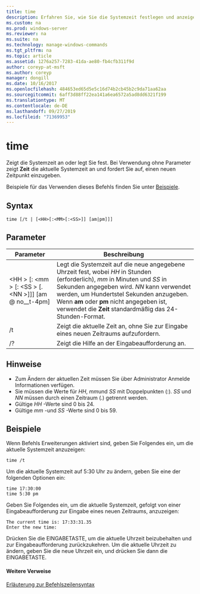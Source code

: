 ```yaml
---
title: time
description: Erfahren Sie, wie Sie die Systemzeit festlegen und anzeigen.
ms.custom: na
ms.prod: windows-server
ms.reviewer: na
ms.suite: na
ms.technology: manage-windows-commands
ms.tgt_pltfrm: na
ms.topic: article
ms.assetid: 1276a257-7283-41da-ae80-fb4cfb311f9d
author: coreyp-at-msft
ms.author: coreyp
manager: dongill
ms.date: 10/16/2017
ms.openlocfilehash: 484653ed65d5e5c16d74b2cb45b2c9da71aa62aa
ms.sourcegitcommit: 6aff3d88ff22ea141a6ea6572a5ad8dd6321f199
ms.translationtype: MT
ms.contentlocale: de-DE
ms.lasthandoff: 09/27/2019
ms.locfileid: "71369953"
---
```

# <a name="time"></a>time



Zeigt die Systemzeit an oder legt Sie fest. Bei Verwendung ohne Parameter zeigt **Zeit** die aktuelle Systemzeit an und fordert Sie auf, einen neuen Zeitpunkt einzugeben.

Beispiele für das Verwenden dieses Befehls finden Sie unter [Beispiele](#BKMK_examples).

## <a name="syntax"></a>Syntax

```
time [/t | [<HH>[:<MM>[:<SS>]] [am|pm]]]
```

## <a name="parameters"></a>Parameter

|Parameter|Beschreibung|
|---------|-----------|
|\<HH > [: \<mm > [: \<SS > [. \<NN >]]] [am @ no__t-4pm]|Legt die Systemzeit auf die neue angegebene Uhrzeit fest, wobei *HH* in Stunden (erforderlich), *mm* in Minuten und *SS* in Sekunden angegeben wird. *NN* kann verwendet werden, um Hundertstel Sekunden anzugeben. Wenn **am** oder **pm** nicht angegeben ist, verwendet die **Zeit** standardmäßig das 24-Stunden-Format.|
|/t|Zeigt die aktuelle Zeit an, ohne Sie zur Eingabe eines neuen Zeitraums aufzufordern.|
|/?|Zeigt die Hilfe an der Eingabeaufforderung an.|

## <a name="remarks"></a>Hinweise

-   Zum Ändern der aktuellen Zeit müssen Sie über Administrator Anmelde Informationen verfügen.
-   Sie müssen die Werte für *HH*, *mm*und *SS* mit Doppelpunkten (:). *SS* und *NN* müssen durch einen Zeitraum (.) getrennt werden.
-   Gültige *HH* -Werte sind 0 bis 24.
-   Gültige *mm* -und *SS* -Werte sind 0 bis 59.

## <a name="BKMK_examples"></a>Beispiele

Wenn Befehls Erweiterungen aktiviert sind, geben Sie Folgendes ein, um die aktuelle Systemzeit anzuzeigen:
```
time /t
```
Um die aktuelle Systemzeit auf 5:30 Uhr zu ändern, geben Sie eine der folgenden Optionen ein:
```
time 17:30:00
time 5:30 pm
```
Geben Sie Folgendes ein, um die aktuelle Systemzeit, gefolgt von einer Eingabeaufforderung zur Eingabe eines neuen Zeitraums, anzuzeigen:
```
The current time is: 17:33:31.35
Enter the new time:
```
Drücken Sie die EINGABETASTE, um die aktuelle Uhrzeit beizubehalten und zur Eingabeaufforderung zurückzukehren. Um die aktuelle Uhrzeit zu ändern, geben Sie die neue Uhrzeit ein, und drücken Sie dann die EINGABETASTE.

#### <a name="additional-references"></a>Weitere Verweise

[Erläuterung zur Befehlszeilensyntax](command-line-syntax-key.md)